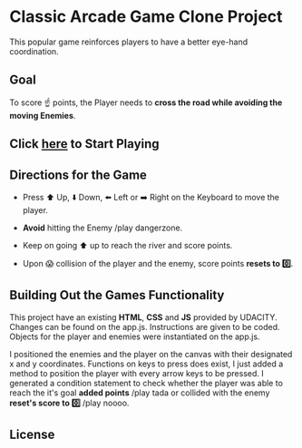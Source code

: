 <!--rose renie
	READ.md
-->

# **Classic Arcade Game Clone Project**

This popular game reinforces players to have a better eye-hand coordination.

## Goal

To score :point_up: points, the Player needs to **cross the road while avoiding the moving Enemies**. 

## Click [here](https://rrcanlas.github.io/ArcAde-gAme/) to Start Playing

## Directions for the Game 

- Press :arrow_up: Up, :arrow_down: Down, :arrow_left: Left or :arrow_right: Right on the Keyboard to move the player.

- **Avoid** hitting the Enemy /play dangerzone.

- Keep on going :arrow_up: up to reach the river and score points. 

- Upon :scream: collision of the player and the enemy, score points **resets to :zero:**. 

## Building Out the Games Functionality

This project have an existing **HTML**, **CSS** and **JS** provided by UDACITY. Changes can be found on the app.js. Instructions are given to be coded. Objects for the player and enemies were instantiated on the app.js. 

I positioned the enemies and the player on the canvas with their designated x and y coordinates. Functions on keys to press does exist, I just added a method to position the player with every arrow keys to be pressed. I generated a condition statement to check whether the player was able to reach the it's goal **added points** /play tada or collided with the enemy **reset's score to :zero:** /play noooo. 

## License
